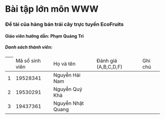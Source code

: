 # Bài tập lớn môn WWW
### Đề tài của hàng bán trái cây trực tuyến EcoFruits
#### Giáo viên hướng dẫn: Phạm Quảng Tri
<h5><b>Danh sách thành viên:</b></h5>
<table>
  <thead>
     <th>
        <td>Mã số sinh viên</td>
        <td>Họ và tên</td>
        <td>Đánh giá (A,B,C,D,F)</td>
        <td>Ghi chú</td>
    </th>
  </thead>
  <tbody>
      <tr>
        <td>1</td>
        <td>19528341</td>
        <td>Nguyễn Hải Nam</td>
        <td></td>
        <td></td>
      </tr>
      <tr>
        <td>2</td>
        <td>19530291</td>
        <td>Nguyễn Quý Khả</td>
        <td></td>
        <td></td>
      </tr>
      <tr>
        <td>3</td>
        <td>19437361</td>
        <td>Nguyễn Nhật Quang</td>
        <td></td>
        <td></td>
      </tr>
   </tbody>
 </table>
